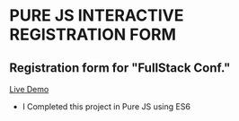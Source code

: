 # PURE JS INTERACTIVE REGISTRATION FORM

## Registration form for "FullStack Conf."

[Live Demo](https://purejsform.surge.sh)

* I Completed this project in Pure JS using ES6
